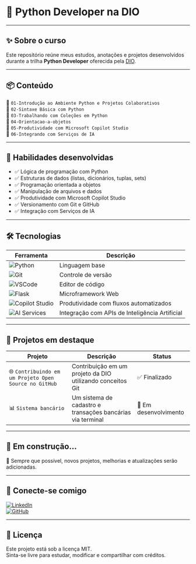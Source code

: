# 🐍 Python Developer na DIO

---

## ✨ Sobre o curso

Este repositório reúne meus estudos, anotações e projetos desenvolvidos durante a trilha **Python Developer** oferecida pela [DIO](https://www.dio.me/).

---

## 📦 Conteúdo

📁 `01-Introdução ao Ambiente Python e Projetos Colaborativos`  
📁 `02-Sintaxe Básica com Python`  
📁 `03-Trabalhando com Coleções em Python`  
📁 `04-Orientacao-a-objetos`  
📁 `05-Produtividade com Microsoft Copilot Studio`  
📁 `06-Integrando com Serviços de IA`  

---

## 🧠 Habilidades desenvolvidas

- ✅ Lógica de programação com Python  
- ✅ Estruturas de dados (listas, dicionários, tuplas, sets)  
- ✅ Programação orientada a objetos  
- ✅ Manipulação de arquivos e dados  
- ✅ Produtividade com Microsoft Copilot Studio
- ✅ Versionamento com Git e GitHub  
- ✅ Integração com Serviços de IA

---

## 🛠️ Tecnologias

| Ferramenta | Descrição |
|------------|-----------|
| ![Python](https://img.shields.io/badge/-Python-3776AB?logo=python&logoColor=fff) | Linguagem base |
| ![Git](https://img.shields.io/badge/-Git-F05032?logo=git&logoColor=fff) | Controle de versão |
| ![VSCode](https://img.shields.io/badge/-VSCode-007ACC?logo=visual-studio-code&logoColor=fff) | Editor de código |
| ![Flask](https://img.shields.io/badge/-Flask-000?logo=flask&logoColor=white) | Microframework Web |
| ![Copilot Studio](https://img.shields.io/badge/-Microsoft%20Copilot%20Studio-0078D4?logo=microsoft&logoColor=fff) | Produtividade com fluxos automatizados |
| ![AI Services](https://img.shields.io/badge/-Serviços%20de%20IA-8A2BE2?logo=openai&logoColor=fff) | Integração com APIs de Inteligência Artificial |

---

## 🧪 Projetos em destaque

| Projeto | Descrição | Status |
|--------|-----------|--------|
| 🌐 `Contribuindo em um Projeto Open Source no GitHub` | Contribuição em um projeto da DIO utilizando conceitos Git | ✅ Finalizado |
| 📊 `Sistema bancário` | Um sistema de cadastro e transações bancárias via terminal | 🚧 Em desenvolvimento |

---

## 🚧 Em construção...

🔧 Sempre que possível, novos projetos, melhorias e atualizações serão adicionadas. 

---

## 🤝 Conecte-se comigo

[![LinkedIn](https://img.shields.io/badge/-LinkedIn-0A66C2?style=flat&logo=linkedin&logoColor=white)](https://www.linkedin.com/in/anna-j%C3%BAlia-sousa-111a9336a/)  
[![GitHub](https://img.shields.io/badge/-GitHub-181717?style=flat&logo=github&logoColor=white)](https://github.com/srtaayanamy)

---

## 📝 Licença

Este projeto está sob a licença MIT.  
Sinta-se livre para estudar, modificar e compartilhar com créditos.
